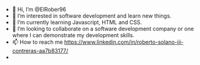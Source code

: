 - 👋 Hi, I’m @ElRober96
- 👀 I’m interested in software development and learn new things.
- 🌱 I’m currently learning Javascript, HTML and CSS.
- 💞️ I’m looking to collaborate on a software development company or one where I can demonstrate my development skills.
- 📫 How to reach me https://www.linkedin.com/in/roberto-solano-iii-contreras-aa7b83177/
- 


